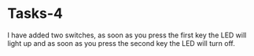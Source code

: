 # Tasks-4
I have added two switches, as soon as you press the first key the LED will light up and as soon as you press the second key the LED will turn off.
